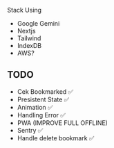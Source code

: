 Stack Using

- Google Gemini
- Nextjs
- Tailwind
- IndexDB
- AWS?

## TODO

- Cek Bookmarked ✅
- Presistent State ✅
- Animation ✅
- Handling Error  ✅
- PWA (IMPROVE FULL OFFLINE)
- Sentry ✅
- Handle delete bookmark ✅
